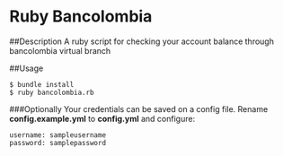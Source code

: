 # Ruby Bancolombia

##Description
A ruby script for checking your account balance through bancolombia virtual branch

##Usage

    $ bundle install
    $ ruby bancolombia.rb


###Optionally
Your credentials can be saved on a config file. Rename **config.example.yml** to **config.yml** and configure:

    username: sampleusername
    password: samplepassword